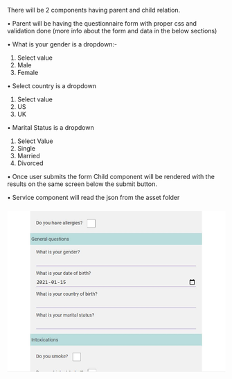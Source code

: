 There will be 2 components having parent and child relation.


•	Parent will be having the questionnaire form with proper css and validation done
(more info about the form and data in the below sections)

•	What is your gender is a dropdown:-

1.	Select value
2.	Male
3.	Female


•	Select country is a dropdown

1.	Select value
2.	US
3.	UK


•	Marital Status is a dropdown 
1.	Select Value
2.	Single
3.	Married
4.	Divorced

•	Once user submits the form Child component will be rendered with the results on the same screen below the submit button.

•	Service component will read the json from the asset folder

<h3 align="center"><img src="./src/assets/Capture.JPG" alt="Ocras_logo"/></h3>




